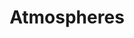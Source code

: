 ---
title: "Atmospheres"
description: "Atmospheres are everything surrounding us - lights, textures, volumes, winds, and a warmness."
url: /atmospheres
draft: false
---